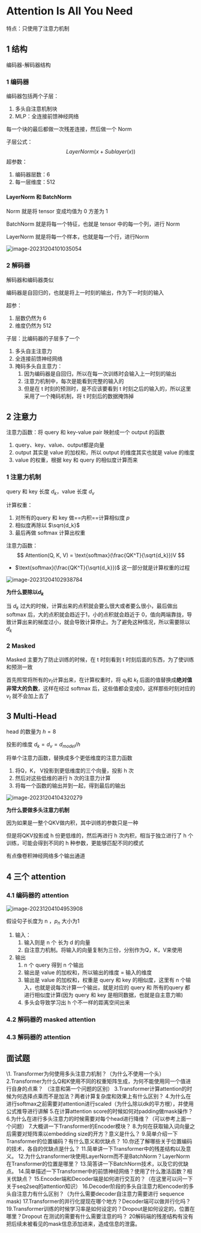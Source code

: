 # Attention Is All You Need

特点：只使用了注意力机制

## 1 结构

编码器-解码器结构

### 1 编码器

编码器包括两个子层：

1. 多头自注意机制块
2. MLP：全连接前馈神经网络

每一个块的最后都做一次残差连接，然后做一个 Norm

子层公式：
$$
LayerNorm(x+Sublayer(x))
$$
超参数：

1. 编码器层数：6
2. 每一层维度：512

#### LayerNorm 和 BatchNorm

Norm 就是将 tensor 变成均值为 0 方差为 1

BatchNorm 就是将每一个特征，也就是 tensor 中的每一个列，进行 Norm

LayerNorm 就是将每一个样本，也就是每一个行，进行Norm

![image-20231204101035054](Transformer.assets/image-20231204101035054.png)

### 2 解码器

解码器和编码器类似

编码器是自回归的，也就是将上一时刻的输出，作为下一时刻的输入

超参：

1. 层数仍然为 6
2. 维度仍然为 512

子层：比编码器的子层多了一个

1. 多头自主注意力
2. 全连接前馈神经网络
3. 掩码多头自主意力：
   1. 因为编码器是自回归，所以在每一次训练时会输入上一时刻的输出
   2. 注意力机制中，每次是能看到完整的输入的
   3. 但是在 t 时刻的预测时，是不应该要看到 t 时刻之后的输入的，所以这里采用了一个掩码机制，将 t 时刻后的数据掩饰掉

## 2 注意力

注意力函数：将 query 和 key-value pair 映射成一个 output 的函数

1. query、key、value、output都是向量
2. output 其实是 value 的加权和，所以 output 的维度其实也就是 value 的维度
3. value 的权重，根据 key 和 query 的相似度计算而来

### 1 注意力机制

query 和 key 长度 $d_k$，value 长度 $d_v$

计算权重：

1. 对所有的query 和 key 做==内积==计算相似度 $p$
2. 相似度再除以 $\sqrt{d_k}$
3. 最后再做 softmax 计算出权重

注意力函数：
$$
Attention(Q, K, V) = \text{softmax}(\frac{QK^T}{\sqrt{d_k}})V
$$

+ $\text{softmax}(\frac{QK^T}{\sqrt{d_k}})$ 这一部分就是计算权重的过程

![image-20231204102938784](Transformer.assets/image-20231204102938784.png)

**为什么要除以$d_k$** 

当 $d_k$ 过大的时候，计算出来的点积就会要么很大或者要么很小，最后做出 softmax 后，大的点积就会趋近于1，小的点积就会趋近于 0，值向两端靠拢，导致计算出来的梯度过小，就会导致计算停止。为了避免这种情况，所以需要除以 $d_k$

### 2 Masked

Masked 主要为了防止训练的时候，在 t 时刻看到 t 时刻后面的东西，为了使训练和预测一致

首先照常将所有的$v_t$计算出来，在计算权重时，将 $q_t$和 $k_t$ 后面的值替换成**绝对值非常大的负数**，这样在经过 softmax 后，这些值都会变成0，这样那些时刻对应的 $v_t$ 就不会加上去了

## 3 Multi-Head

head 的数量为 $h = 8$

投影的维度 $d_k = d_v = d_{model}/h$

将单个注意力函数，替换成多个更低维度的注意力函数

1. 将Q，K， V投影到更低维度的三个向量，投影 h 次
2. 然后对这些低维的进行 h 次的注意力计算
3. 将每一个函数的输出并到一起，得到最后的输出

![image-20231204104320279](Transformer.assets/image-20231204104320279.png)

**为什么要做多头注意力机制**

因为如果是一整个QKV做内积，其中训练的参数只是一种

但是将QKV投影成 h 份更低维的，然后再进行 h 次内积，相当于独立进行了 h 个训练，可能会得到不同的 h 种参数，更能够匹配不同的模式

有点像卷积神经网络多个输出通道

## 4 三个 attention

### 4.1 编码器的 attention

![image-20231204104953908](Transformer.assets/image-20231204104953908.png)

假设句子长度为 n ，$p_n$ 大小为1

1. 输入：
   1. 输入则是 n 个 长为 d 的向量                                                                                                                                                                                                        
   2. 自注意力机制。将输入的向量复制为三份，分别作为Q，K，V来使用
2. 输出
   1. n 个 query 得到 n 个输出
   2. 输出是 value 的加权和，所以输出的维度 = 输入的维度
   3. 输出是 value 的加权和，权重是 query 和 key 的相似度，这里有 n 个输入，也就是说每次计算一个输出，就是对应的 query 和 所有的query 都进行相似度计算(因为 query 和 key 是相同数据，也就是自主意力嘛)
   4. 多头会导致学习出 h 个不一样的距离空间出来

### 4.2 解码器的 masked attention

### 4.3 解码器的 attention

## 面试题

\1. Transformer为何使用多头注意力机制？（为什么不使用一个头）
2.Transformer为什么Q和K使用不同的权重矩阵生成，为何不能使用同一个值进行自身的点乘？ （注意和第一个问题的区别）
3.Transformer计算attention的时候为何选择点乘而不是加法？两者计算复杂度和效果上有什么区别？
4.为什么在进行softmax之前需要对attention进行scaled（为什么除以dk的平方根），并使用公式推导进行讲解
5.在计算attention score的时候如何对padding做mask操作？
6.为什么在进行多头注意力的时候需要对每个head进行降维？（可以参考上面一个问题）
7.大概讲一下Transformer的Encoder模块？
8.为何在获取输入词向量之后需要对矩阵乘以embedding size的开方？意义是什么？
9.简单介绍一下Transformer的位置编码？有什么意义和优缺点？
10.你还了解哪些关于位置编码的技术，各自的优缺点是什么？
11.简单讲一下Transformer中的残差结构以及意义。
12.为什么transformer块使用LayerNorm而不是BatchNorm？LayerNorm 在Transformer的位置是哪里？
13.简答讲一下BatchNorm技术，以及它的优缺点。
14.简单描述一下Transformer中的前馈神经网络？使用了什么激活函数？相关优缺点？
15.Encoder端和Decoder端是如何进行交互的？（在这里可以问一下关于seq2seq的attention知识）
16.Decoder阶段的多头自注意力和encoder的多头自注意力有什么区别？（为什么需要decoder自注意力需要进行 sequence mask)
17.Transformer的并行化提现在哪个地方？Decoder端可以做并行化吗？
19.Transformer训练的时候学习率是如何设定的？Dropout是如何设定的，位置在哪里？Dropout 在测试的需要有什么需要注意的吗？
20解码端的残差结构有没有把后续未被看见的mask信息添加进来，造成信息的泄露。